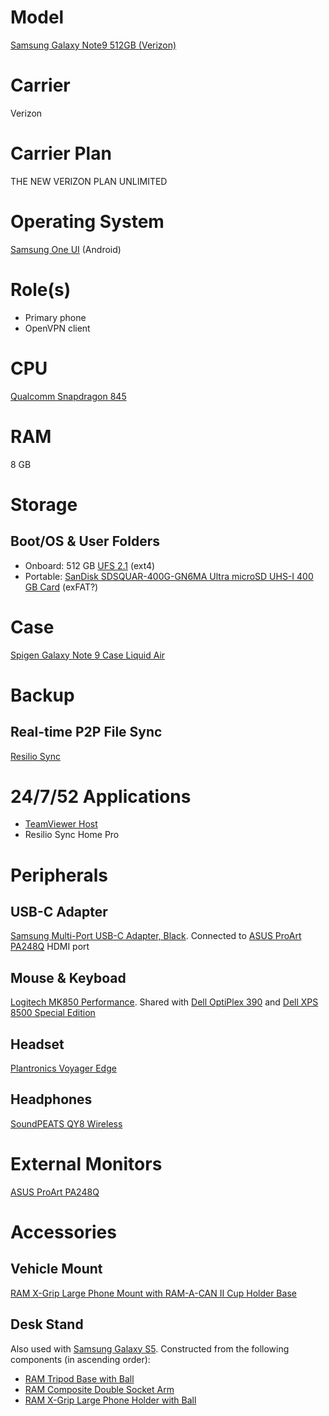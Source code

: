 # Model

[Samsung Galaxy Note9 512GB (Verizon)](https://www.samsung.com/us/business/products/mobile/phones/galaxy-note/galaxy-note9-512gb-verizon-sm-n960uzbfvzw/)

# Carrier

Verizon

# Carrier Plan

THE NEW VERIZON PLAN UNLIMITED

# Operating System

[Samsung One UI](https://www.samsung.com/us/apps/one-ui/) (Android)

# Role(s)

* Primary phone
* OpenVPN client

# CPU

[Qualcomm Snapdragon 845](https://www.qualcomm.com/products/snapdragon-845-mobile-platform)

# RAM

8 GB

# Storage

## Boot/OS & User Folders

* Onboard: 512 GB [UFS 2.1](https://en.wikipedia.org/wiki/Samsung_Galaxy_Note_9#Specifications) (ext4)
* Portable: [SanDisk SDSQUAR-400G-GN6MA Ultra microSD UHS-I 400 GB Card](https://www.sandisk.com/home/memory-cards/microsd-cards/ultra-microsd-400gb) (exFAT?)

# Case

[Spigen Galaxy Note 9 Case Liquid Air](https://www.spigen.com/products/galaxy-note-9-case-liquid-air)

# Backup

## Real-time P2P File Sync

[Resilio Sync](https://play.google.com/store/apps/details?id=com.resilio.sync)

# 24/7/52 Applications

* [TeamViewer Host](https://www.teamviewer.com/en-us/download/linux/)
* Resilio Sync Home Pro

# Peripherals

## USB-C Adapter

[Samsung Multi-Port USB-C Adapter, Black](https://www.samsung.com/us/mobile/mobile-accessories/phones/multi-port-usb-c-adapter--black-ee-p5000bbegww/). Connected to [ASUS ProArt PA248Q](https://github.com/jdrch/Hardware/blob/master/Samsung%20Galaxy%20Note9.md#external-monitors) HDMI port

## Mouse & Keyboad

[Logitech MK850 Performance](https://www.logitech.com/en-us/product/mk850-wireless-keyboard-mouse-combo). Shared with [Dell OptiPlex 390](https://github.com/jdrch/Hardware/blob/master/Dell%20OptiPlex%20390-1%20SFF.md#mouse--keyboard) and [Dell XPS 8500 Special Edition](https://github.com/jdrch/Hardware/blob/master/Dell%20XPS%208500%20Special%20Edition.md#mouse--keyboard)

## Headset

[Plantronics Voyager Edge](https://www.plantronics.com/us/en/product/voyager-edge)

## Headphones

[SoundPEATS QY8 Wireless](https://www.rtings.com/headphones/reviews/soundpeats/qy8-wireless)

# External Monitors

[ASUS ProArt PA248Q](https://github.com/jdrch/Hardware/blob/master/Monitors.md#asus-proart-pa248q)

# Accessories

## Vehicle Mount

[RAM X-Grip Large Phone Mount with RAM-A-CAN II Cup Holder Base](https://www.rammount.com/part/RAP-299-3-UN10U)

## Desk Stand 

Also used with [Samsung Galaxy S5](https://github.com/jdrch/Hardware/blob/master/Samsung%20Galaxy%20S5.md#desk-stand). Constructed from the following components (in ascending order):

* [RAM Tripod Base with Ball](https://www.rammount.com/part/RAM-B-205U)
* [RAM Composite Double Socket Arm](https://www.rammount.com/part/RAP-B-201U)
* [RAM X-Grip Large Phone Holder with Ball](https://www.rammount.com/part/RAM-HOL-UN10BU)
